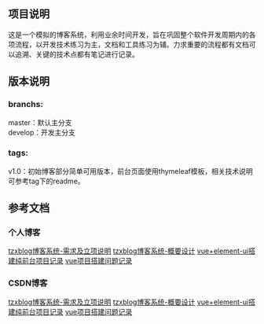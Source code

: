 ## 项目说明
这是一个模拟的博客系统，利用业余时间开发，旨在巩固整个软件开发周期内的各项流程，以开发技术练习为主，文档和工具练习为辅。力求重要的流程都有文档可以追溯、关键的技术点都有笔记进行记录。

## 版本说明
### branchs:
master：默认主分支<br/>
develop：开发主分支

### tags:
v1.0：初始博客部分简单可用版本，前台页面使用thymeleaf模板，相关技术说明可参考tag下的readme。

## 参考文档
### 个人博客
[tzxblog博客系统-需求及立项说明](https://blog.tzxcode.cn/2020/01/30/tzxblog2/)
[tzxblog博客系统-概要设计](https://blog.tzxcode.cn/2020/02/01/tzxblog3/)
[vue+element-ui搭建纯前台项目记录](https://blog.tzxcode.cn/2019/01/29/front1/)
[vue项目搭建问题记录](https://blog.tzxcode.cn/2020/01/28/vue1/)

### CSDN博客
[tzxblog博客系统-需求及立项说明](https://tuzongxun.blog.csdn.net/article/details/104116688)
[tzxblog博客系统-概要设计](https://blog.csdn.net/tuzongxun/article/details/104130855)
[vue+element-ui搭建纯前台项目记录](https://blog.csdn.net/tuzongxun/article/details/86688216)
[vue项目搭建问题记录](https://blog.csdn.net/tuzongxun/article/details/104100344)
